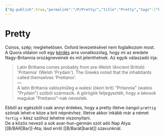 ```yaml
---
{"dg-publish":true,"permalink":"/P/Pretty/","title":"Pretty","tags":["Englishtexttranslated"],"created":"2023-10-26T02:31","updated":"2024-10-25T23:53"}
---
```



# Pretty

Csinos, szép; meglehetősen. Oxford levezetésével nem foglalkozom most. A Quora oldalon volt egy [kérdés](https://qr.ae/TWN8T8) arra vonatkozólag, hogy mi az eredete Nagy-Britannia országneveinek és mit jelenthetnek. Az egyik válaszadó írja:  
> Latin Brittania comes probably from pre-Welsh (Ancient British) 'Pritannia' (Welsh 'Prydain'). The Greeks noted that the inhabitants called themselves 'Prettanoi'.  
> —  
> A latin Brittania valószínűleg a walesi (ókori brit) "Pritannia" (walesi "Prydain") szóból származik. A görögök feljegyezték, hogy a lakosok magukat "Prettanoi"-nak nevezték.  

Ebből az egészből csak annyi érdekes, hogy a pretty illetve óangol `prættig` szónak lehet-e köze a brit népnévhez. Illetve akkor inkább már a német `fertig` = kész szóhoz lehetne viszonyítani.  
De a közös nevező a sok avar-hun-germán szót adó Nap Atya: [[B/BAR\|Bar]]-Ata; lásd erről [[B/Barát\|barát]] szavunknál.  